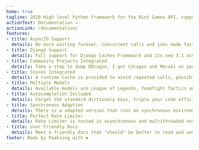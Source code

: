 ```yaml
---
home: true
tagline: 2020 High level Python framework for the Riot Games API, support for AsyncIO and Django
actionText: Documentation →
actionLink: /documentation/
features:
- title: AsyncIO Support
  details: No more waiting forever, concurrent calls and jobs made faster, highly configurable semaphores and clients.
- title: Django Support
  details: Full support for Django Caches Framework and its new 3.1 async Views, extended as Djot (installed).
- title: Community Projects Integrated
  details: Take a step to dump DDragon, I got Cdragon and Meraki on your back.
- title: Stores Integrated
  details: A runtime Cache is provided to avoid repeated calls, possible SQL and Redis store coming.
- title: Multiple Models
  details: Available models are League of Legends, Teamfight Tactics and Valorant, holding onto Legend of Runeterra.
- title: Autocompletion Included 
  details: Forget the standard dictionary keys, triple your code efficiency now.
- title: Synchronous Adaption
  details: There is a adapted version that runs on synchronous environment called Syot (installed).
- title: Perfect Rate Limiter
  details: Rate Limiter is tested in asynchronous and multithreaded environments.
- title: User Friendly Docs
  details: Meet a friendly docs that "should" be better to read and understand
footer: Made by Paaksing with ❤️
---
```

